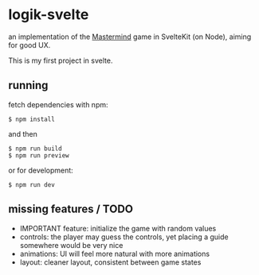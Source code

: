 # logik-svelte

an implementation of the [Mastermind](https://en.wikipedia.org/wiki/Mastermind_(board_game)) game in SvelteKit (on Node), aiming for good UX.

This is my first project in svelte.

## running
fetch dependencies with npm: 
```shell
$ npm install
```

and then

```shell
$ npm run build
$ npm run preview
```

or for development:
```shell
$ npm run dev
```

## missing features / TODO
- IMPORTANT feature: initialize the game with random values
- controls: the player may guess the controls, yet placing a guide somewhere would be very nice
- animations: UI will feel more natural with more animations
- layout: cleaner layout, consistent between game states